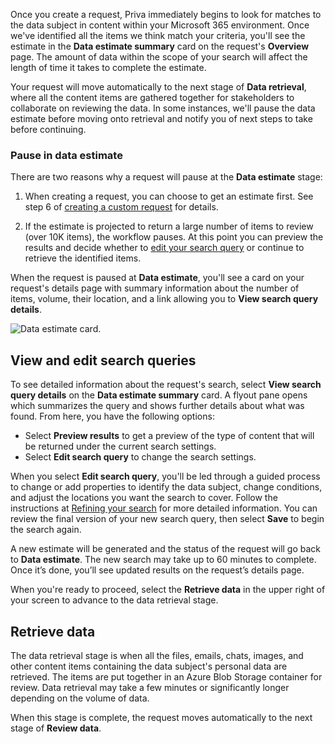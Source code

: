 Once you create a request, Priva immediately begins to look for matches to the data subject in content within your Microsoft 365 environment. Once we've identified all the items we think match your criteria, you'll see the estimate in the **Data estimate summary** card on the request's **Overview** page. The amount of data within the scope of your search will affect the length of time it takes to complete the estimate.

Your request will move automatically to the next stage of **Data retrieval**, where all the content items are gathered together for stakeholders to collaborate on reviewing the data. In some instances, we'll pause the data estimate before moving onto retrieval and notify you of next steps to take before continuing.

### Pause in data estimate

There are two reasons why a request will pause at the **Data estimate** stage:

1. When creating a request, you can choose to get an estimate first. See step 6 of [creating a custom request](subject-rights-requests-create.md#custom-setup-guided-process-to-choose-all-settings) for details.

2. If the estimate is projected to return a large number of items to review (over 10K items), the workflow pauses. At this point you can preview the results and decide whether to [edit your search query](subject-rights-requests-create.md#refining-your-search) or continue to retrieve the identified items.

When the request is paused at **Data estimate**, you'll see a card on your request's details page with summary information about the number of items, volume, their location, and a link allowing you to **View search query details**.

![Data estimate card.](../media/priva-srr-data-estimate.png)

## View and edit search queries

To see detailed information about the request's search, select **View search query details** on the **Data estimate summary** card. A flyout pane opens which summarizes the query and shows further details about what was found. From here, you have the following options:

- Select **Preview results** to get a preview of the type of content that will be returned under the current search settings.
- Select **Edit search query** to change the search settings.

When you select **Edit search query**, you'll be led through a guided process to change or add properties to identify the data subject, change conditions, and adjust the locations you want the search to cover. Follow the instructions at [Refining your search](subject-rights-requests-create.md#refining-your-search) for more detailed information. You can review the final version of your new search query, then select **Save** to begin the search again.

A new estimate will be generated and the status of the request will go back to **Data estimate**. The new search may take up to 60 minutes to complete. Once it’s done, you’ll see updated results on the request’s details page.

When you're ready to proceed, select the **Retrieve data** in the upper right of your screen to advance to the data retrieval stage.

## Retrieve data

The data retrieval stage is when all the files, emails, chats, images, and other content items containing the data subject's personal data are retrieved. The items are put together in an Azure Blob Storage container for review. Data retrieval may take a few minutes or significantly longer depending on the volume of data.

When this stage is complete, the request moves automatically to the next stage of **Review data**.